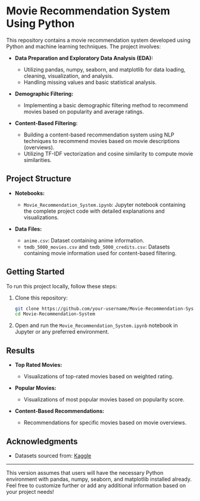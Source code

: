 # Movie Recommendation System Using Python

This repository contains a movie recommendation system developed using Python and machine learning techniques. The project involves:

- **Data Preparation and Exploratory Data Analysis (EDA):**
  - Utilizing pandas, numpy, seaborn, and matplotlib for data loading, cleaning, visualization, and analysis.
  - Handling missing values and basic statistical analysis.

- **Demographic Filtering:**
  - Implementing a basic demographic filtering method to recommend movies based on popularity and average ratings.
  
- **Content-Based Filtering:**
  - Building a content-based recommendation system using NLP techniques to recommend movies based on movie descriptions (overviews).
  - Utilizing TF-IDF vectorization and cosine similarity to compute movie similarities.

## Project Structure

- **Notebooks:**
  - `Movie_Recommendation_System.ipynb`: Jupyter notebook containing the complete project code with detailed explanations and visualizations.

- **Data Files:**
  - `anime.csv`: Dataset containing anime information.
  - `tmdb_5000_movies.csv` and `tmdb_5000_credits.csv`: Datasets containing movie information used for content-based filtering.

## Getting Started

To run this project locally, follow these steps:

1. Clone this repository:
   ```bash
   git clone https://github.com/your-username/Movie-Recommendation-System.git
   cd Movie-Recommendation-System
   ```

2. Open and run the `Movie_Recommendation_System.ipynb` notebook in Jupyter or any preferred environment.

## Results

- **Top Rated Movies:** 
  - Visualizations of top-rated movies based on weighted rating.

- **Popular Movies:**
  - Visualizations of most popular movies based on popularity score.

- **Content-Based Recommendations:**
  - Recommendations for specific movies based on movie overviews.

## Acknowledgments

- Datasets sourced from: [Kaggle](https://www.kaggle.com/)

---

This version assumes that users will have the necessary Python environment with pandas, numpy, seaborn, and matplotlib installed already. Feel free to customize further or add any additional information based on your project needs!
